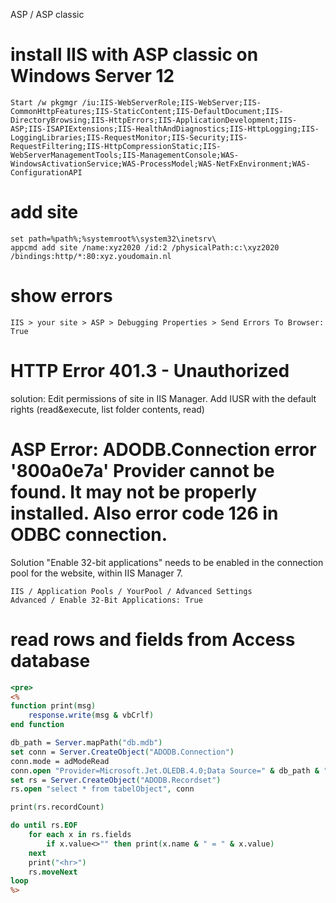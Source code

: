 ASP / ASP classic

# install IIS with ASP classic on Windows Server 12
```batch
Start /w pkgmgr /iu:IIS-WebServerRole;IIS-WebServer;IIS-CommonHttpFeatures;IIS-StaticContent;IIS-DefaultDocument;IIS-DirectoryBrowsing;IIS-HttpErrors;IIS-ApplicationDevelopment;IIS-ASP;IIS-ISAPIExtensions;IIS-HealthAndDiagnostics;IIS-HttpLogging;IIS-LoggingLibraries;IIS-RequestMonitor;IIS-Security;IIS-RequestFiltering;IIS-HttpCompressionStatic;IIS-WebServerManagementTools;IIS-ManagementConsole;WAS-WindowsActivationService;WAS-ProcessModel;WAS-NetFxEnvironment;WAS-ConfigurationAPI
```

# add site
```batch
set path=%path%;%systemroot%\system32\inetsrv\
appcmd add site /name:xyz2020 /id:2 /physicalPath:c:\xyz2020 /bindings:http/*:80:xyz.youdomain.nl 
```

# show errors
```text
IIS > your site > ASP > Debugging Properties > Send Errors To Browser: True
```

# HTTP Error 401.3 - Unauthorized
solution: Edit permissions of site in IIS Manager. Add IUSR with the default rights (read&execute, list folder contents, read)

# ASP Error: ADODB.Connection error '800a0e7a' Provider cannot be found. It may not be properly installed. Also error code 126 in ODBC connection.
Solution "Enable 32-bit applications" needs to be enabled in the connection pool for the website, within IIS Manager 7.
```text
IIS / Application Pools / YourPool / Advanced Settings
Advanced / Enable 32-Bit Applications: True
```
# read rows and fields from Access database
```asp
<pre>
<%
function print(msg)
    response.write(msg & vbCrlf)
end function

db_path = Server.mapPath("db.mdb")
set conn = Server.CreateObject("ADODB.Connection")
conn.mode = adModeRead
conn.open "Provider=Microsoft.Jet.OLEDB.4.0;Data Source=" & db_path & ";"
set rs = Server.CreateObject("ADODB.Recordset")
rs.open "select * from tabelObject", conn

print(rs.recordCount)

do until rs.EOF
    for each x in rs.fields
        if x.value<>"" then print(x.name & " = " & x.value)
    next
    print("<hr>")
    rs.moveNext
loop
%>
```




